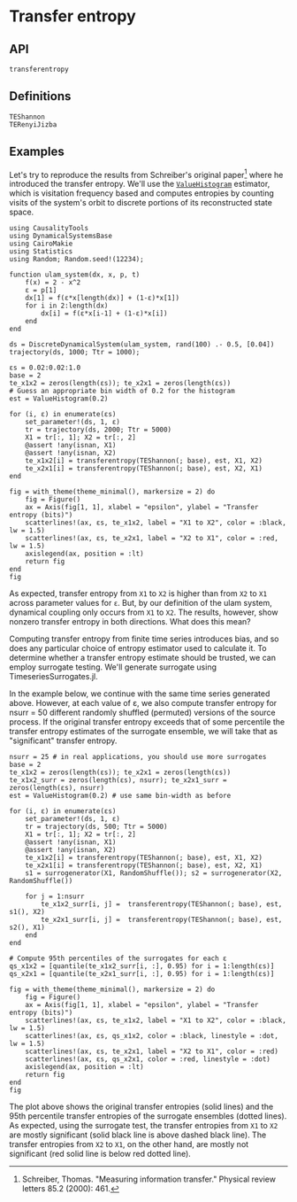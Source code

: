 # Transfer entropy

## API

```@docs
transferentropy
```

## Definitions

```@docs
TEShannon
TERenyiJizba
```

## Examples

Let's try to reproduce the results from Schreiber's original paper[^Schreiber2000] where
he introduced the transfer entropy. We'll use the [`ValueHistogram`](@ref) estimator,
which is visitation frequency based and computes entropies by counting visits of the
system's orbit to discrete portions of its reconstructed state space.

```@example example_te_schreiber
using CausalityTools
using DynamicalSystemsBase
using CairoMakie
using Statistics
using Random; Random.seed!(12234);

function ulam_system(dx, x, p, t)
    f(x) = 2 - x^2
    ε = p[1]
    dx[1] = f(ε*x[length(dx)] + (1-ε)*x[1])
    for i in 2:length(dx)
        dx[i] = f(ε*x[i-1] + (1-ε)*x[i])
    end
end

ds = DiscreteDynamicalSystem(ulam_system, rand(100) .- 0.5, [0.04])
trajectory(ds, 1000; Ttr = 1000);

εs = 0.02:0.02:1.0
base = 2
te_x1x2 = zeros(length(εs)); te_x2x1 = zeros(length(εs))
# Guess an appropriate bin width of 0.2 for the histogram
est = ValueHistogram(0.2)

for (i, ε) in enumerate(εs)
    set_parameter!(ds, 1, ε)
    tr = trajectory(ds, 2000; Ttr = 5000)
    X1 = tr[:, 1]; X2 = tr[:, 2]
    @assert !any(isnan, X1)
    @assert !any(isnan, X2)
    te_x1x2[i] = transferentropy(TEShannon(; base), est, X1, X2)
    te_x2x1[i] = transferentropy(TEShannon(; base), est, X2, X1)
end

fig = with_theme(theme_minimal(), markersize = 2) do
    fig = Figure()
    ax = Axis(fig[1, 1], xlabel = "epsilon", ylabel = "Transfer entropy (bits)")
    scatterlines!(ax, εs, te_x1x2, label = "X1 to X2", color = :black, lw = 1.5)
    scatterlines!(ax, εs, te_x2x1, label = "X2 to X1", color = :red, lw = 1.5)
    axislegend(ax, position = :lt)
    return fig
end
fig
```

As expected, transfer entropy from `X1` to `X2` is higher than from `X2` to `X1` across parameter values for `ε`. But, by our definition of the ulam system, dynamical coupling only occurs from `X1` to `X2`. The results, however, show nonzero transfer entropy in both directions. What does this mean?

Computing transfer entropy from finite time series introduces bias, and so does any particular choice of entropy estimator used to calculate it. To determine whether a transfer entropy estimate should be trusted, we can employ surrogate testing. We'll generate surrogate using TimeseriesSurrogates.jl.

In the example below, we continue with the same time series generated above. However, at each value of ε, we also compute transfer entropy for nsurr = 50 different randomly shuffled (permuted) versions of the source process. If the original transfer entropy exceeds that of some percentile the transfer entropy estimates of the surrogate ensemble, we will take that as "significant" transfer entropy.

```@example example_te_schreiber
nsurr = 25 # in real applications, you should use more surrogates
base = 2
te_x1x2 = zeros(length(εs)); te_x2x1 = zeros(length(εs))
te_x1x2_surr = zeros(length(εs), nsurr); te_x2x1_surr = zeros(length(εs), nsurr)
est = ValueHistogram(0.2) # use same bin-width as before

for (i, ε) in enumerate(εs)
    set_parameter!(ds, 1, ε)
    tr = trajectory(ds, 500; Ttr = 5000)
    X1 = tr[:, 1]; X2 = tr[:, 2]
    @assert !any(isnan, X1)
    @assert !any(isnan, X2)
    te_x1x2[i] = transferentropy(TEShannon(; base), est, X1, X2)
    te_x2x1[i] = transferentropy(TEShannon(; base), est, X2, X1)
    s1 = surrogenerator(X1, RandomShuffle()); s2 = surrogenerator(X2, RandomShuffle())

    for j = 1:nsurr
        te_x1x2_surr[i, j] =  transferentropy(TEShannon(; base), est, s1(), X2)
        te_x2x1_surr[i, j] =  transferentropy(TEShannon(; base), est, s2(), X1)
    end
end

# Compute 95th percentiles of the surrogates for each ε
qs_x1x2 = [quantile(te_x1x2_surr[i, :], 0.95) for i = 1:length(εs)]
qs_x2x1 = [quantile(te_x2x1_surr[i, :], 0.95) for i = 1:length(εs)]

fig = with_theme(theme_minimal(), markersize = 2) do
    fig = Figure()
    ax = Axis(fig[1, 1], xlabel = "epsilon", ylabel = "Transfer entropy (bits)")
    scatterlines!(ax, εs, te_x1x2, label = "X1 to X2", color = :black, lw = 1.5)
    scatterlines!(ax, εs, qs_x1x2, color = :black, linestyle = :dot, lw = 1.5)
    scatterlines!(ax, εs, te_x2x1, label = "X2 to X1", color = :red)
    scatterlines!(ax, εs, qs_x2x1, color = :red, linestyle = :dot)
    axislegend(ax, position = :lt)
    return fig
end
fig
```

The plot above shows the original transfer entropies (solid lines) and the 95th percentile transfer entropies of the surrogate ensembles (dotted lines). As expected, using the surrogate test, the transfer entropies from `X1` to `X2` are mostly significant (solid black line is above dashed black line). The transfer entropies from `X2` to `X1`, on the other hand, are mostly not significant (red solid line is below red dotted line).

[^Schreiber2000]:
    Schreiber, Thomas. "Measuring information transfer." Physical review letters 85.2
    (2000): 461.
